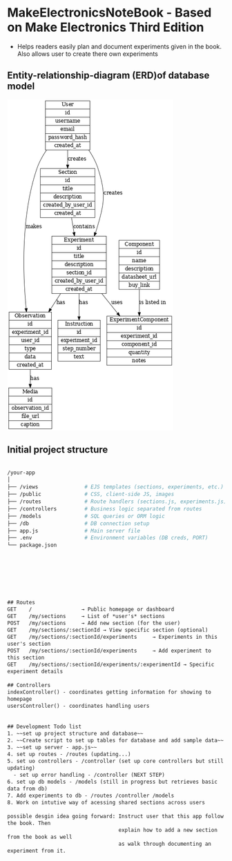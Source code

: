 # MakeElectronicsNoteBook - Based on Make Electronics Third Edition

- Helps readers easily plan and document experiments given 
in the book. Also allows user to create there own experiments


## Entity-relationship-diagram (ERD)of database model
![database-ERD](./diagrams/experiment_erd_readable.png)

## Initial project structure

```bash
```
```bash
/your-app
│
├── /views               # EJS templates (sections, experiments, etc.)
├── /public              # CSS, client-side JS, images
├── /routes              # Route handlers (sections.js, experiments.js)
├── /controllers         # Business logic separated from routes
├── /models              # SQL queries or ORM logic
├── /db                  # DB connection setup
├── app.js               # Main server file
├── .env                 # Environment variables (DB creds, PORT)
└── package.json
```
```
```
```
```
```
```
```
```
```
```
```


## Routes
GET    /                → Public homepage or dashboard
GET    /my/sections     → List of *user's* sections
POST   /my/sections     → Add new section (for the user)
GET    /my/sections/:sectionId → View specific section (optional)
GET    /my/sections/:sectionId/experiments     → Experiments in this user's section
POST   /my/sections/:sectionId/experiments     → Add experiment to this section
GET    /my/sections/:sectionId/experiments/:experimentId → Specific experiment details 

## Controllers 
indexController() - coordinates getting information for showing to homepage
usersController() - coordinates handling users


## Development Todo list
1. ~~set up project structure and database~~
2. ~~Create script to set up tables for database and add sample data~~
3. ~~set up server - app.js~~
4. set up routes - /routes (updating...)
5. set uo controllers - /controller (set up core controllers but still updating)
  - set up error handling - /controller (NEXT STEP)
6. set up db models - /models (still in progress but retrieves basic data from db)
7. Add experiments to db - /routes /controller /models
8. Work on intutive way of acessing shared sections across users

possible desgin idea going forward: Instruct user that this app follow the book. Then
                                    explain how to add a new section from the book as well
                                    as walk through documenting an experiment from it.
